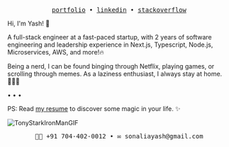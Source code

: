 <p align="center">
  <samp>
<!--     <a href="https://docs.google.com/document/d/1tlF579BJ-1orBawwig7kHkgoyvqzgvFix_B0W1duP8Q/edit?usp=sharing">resume</a> • -->
    <a href="https://sonaliayash.in">portfolio</a> •
    <a href="https://www.linkedin.com/in/yash-sonalia">linkedin</a> •
    <a href="https://stackoverflow.com/users/14563463/yash-sonalia">stackoverflow</a>
  </samp>
</p>


Hi, I'm Yash! 👋

A full-stack engineer at a fast-paced startup, with 2 years of software engineering and leadership experience in Next.js, Typescript, Node.js, Microservices, AWS, and more!🔥


Being a nerd, I can be found binging through Netflix, playing games, or scrolling through memes. As a laziness enthusiast, I always stay at home.💆🏼‍♂️


• • •


PS: Read <a href="https://docs.google.com/document/d/1tlF579BJ-1orBawwig7kHkgoyvqzgvFix_B0W1duP8Q/edit?usp=sharing">my resume</a> to discover some magic in your life. ✨

![TonyStarkIronManGIF](https://github.com/mr-sonalia/mr-sonalia/assets/53109900/f5084a9c-ee4d-4021-8d75-6d1e468803a4)

<p align="center">
  <samp>🤙🏼 +91 704-402-0012 • ✉️ sonaliayash@gmail.com</samp>
</p>

